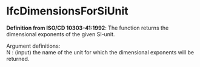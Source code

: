 IfcDimensionsForSiUnit
======================
**Definition from ISO/CD 10303-41:1992**: The function returns the dimensional
exponents of the given SI-unit.  
  
Argument definitions:  
N : (input) the name of the unit for which the dimensional exponents will be
returned.  


